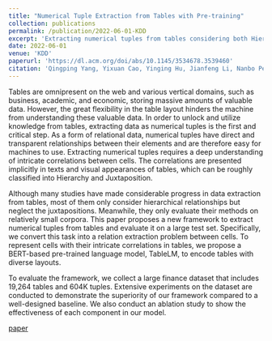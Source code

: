 ```yaml
---
title: "Numerical Tuple Extraction from Tables with Pre-training"
collection: publications
permalink: /publication/2022-06-01-KDD
excerpt: 'Extracting numerical tuples from tables considering both Hierarchy and Juxtaposition using a BERT-based language model TableLM'
date: 2022-06-01
venue: 'KDD'
paperurl: 'https://dl.acm.org/doi/abs/10.1145/3534678.3539460'
citation: 'Qingping Yang, Yixuan Cao, Yinging Hu, Jianfeng Li, Nanbo Peng, and Ping Luo. Numerical Tuple Extraction from Tables with Pre-training. In KDD, 2022.'
---
```


Tables are omnipresent on the web and various vertical domains, such as business, academic, and economic, storing massive amounts of valuable data. However, the great flexibility in the table layout hinders the machine from understanding these valuable data. In order to unlock and utilize knowledge from tables, extracting data as numerical tuples is the first and critical step. As a form of relational data, numerical tuples have direct and transparent relationships between their elements and are therefore easy for machines to use. Extracting numerical tuples requires a deep understanding of intricate correlations between cells. The correlations are presented implicitly in texts and visual appearances of tables, which can be roughly classified into Hierarchy and Juxtaposition. 

Although many studies have made considerable progress in data extraction from tables, most of them only consider hierarchical relationships but neglect the juxtapositions. Meanwhile, they only evaluate their methods on relatively small corpora. This paper proposes a new framework to extract numerical tuples from tables and evaluate it on a large test set. Specifically, we convert this task into a relation extraction problem between cells. To represent cells with their intricate correlations in tables, we propose a BERT-based pre-trained language model, TableLM, to encode tables with diverse layouts. 

To evaluate the framework, we collect a large finance dataset that includes 19,264 tables and 604K tuples. Extensive experiments on the dataset are conducted to demonstrate the superiority of our framework compared to a well-designed baseline. We also conduct an ablation study to show the effectiveness of each component in our model.


[paper](https://dl.acm.org/doi/abs/10.1145/3534678.3539460)
